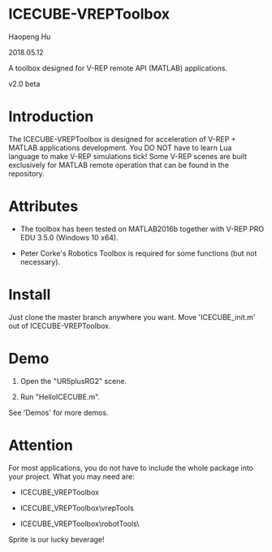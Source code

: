 # ICECUBE-VREPToolbox

Haopeng Hu

2018.05.12

A toolbox designed for V-REP remote API (MATLAB) applications.

v2.0 beta

# Introduction

The ICECUBE-VREPToolbox is designed for acceleration of V-REP + MATLAB applications development. You DO NOT have to learn Lua language to make V-REP simulations tick! Some V-REP scenes are built exclusively for MATLAB remote operation that can be found in the repository.

# Attributes

 - The toolbox has been tested on MATLAB2016b together with V-REP PRO EDU 3.5.0 (Windows 10 x64).

 - Peter Corke's Robotics Toolbox is required for some functions (but not necessary).

# Install

Just clone the master branch anywhere you want. Move 'ICECUBE_init.m' out of ICECUBE-VREPToolbox. 

# Demo

 1. Open the "UR5plusRG2" scene.

 2. Run "HelloICECUBE.m".

 See 'Demos' for more demos.

# Attention

For most applications, you do not have to include the whole package into your project. What you may need are:

 - ICECUBE_VREPToolbox

 - ICECUBE_VREPToolbox\vrepTools

 - ICECUBE_VREPToolbox\robotTools\

 Sprite is our lucky beverage!